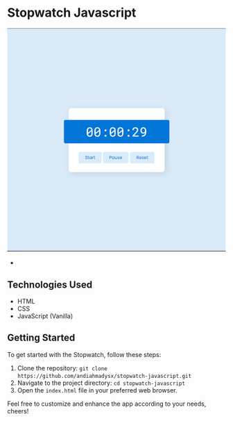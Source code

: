 
# Stopwatch Javascript

![Stopwatch](https://github.com/andiahmadysx/stopwatch-javascript/blob/main/images/screenshot.png?raw=true)

-

## Technologies Used

- HTML
- CSS
- JavaScript (Vanilla)

## Getting Started

To get started with the Stopwatch, follow these steps:

1. Clone the repository: `git clone https://github.com/andiahmadysx/stopwatch-javascript.git`
2. Navigate to the project directory: `cd stopwatch-javascript`
3. Open the `index.html` file in your preferred web browser.

Feel free to customize and enhance the app according to your needs, cheers!